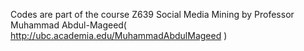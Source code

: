 Codes are part of the course Z639 Social Media Mining by Professor Muhammad Abdul-Mageed( http://ubc.academia.edu/MuhammadAbdulMageed )
